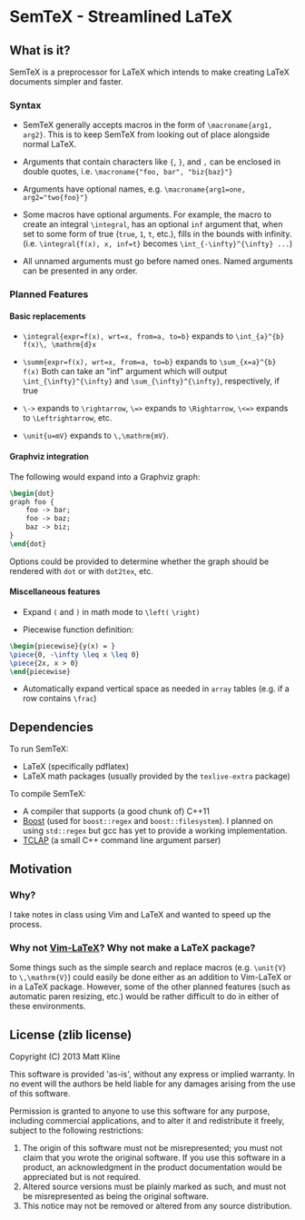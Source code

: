 # SemTeX - Streamlined LaTeX

## What is it?

SemTeX is a preprocessor for LaTeX which intends to make creating LaTeX documents simpler and faster.

### Syntax

- SemTeX generally accepts macros in the form of `\macroname{arg1, arg2}`. This is to keep SemTeX from looking out
  of place alongside normal LaTeX.
- Arguments that contain characters like `{`, `}`, and `,` can be enclosed in double quotes, i.e.
  `\macroname{"foo, bar", "biz{baz}"}`
- Arguments have optional names, e.g. `\macroname{arg1=one, arg2="two{foo}"}`
- Some macros have optional arguments. For example, the macro to create an integral `\integral`, has an optional
  `inf` argument that, when set to some form of true (`true`, `1`, `t`, etc.), fills in the bounds with infinity.  
  (i.e. `\integral{f(x), x, inf=t}` becomes `\int_{-\infty}^{\infty} ...`)

- All unnamed arguments must go before named ones. Named arguments can be presented in any order.

### Planned Features

#### Basic replacements

- `\integral{expr=f(x), wrt=x, from=a, to=b}` expands to `\int_{a}^{b} f(x)\, \mathrm{d}x`

- `\summ{expr=f(x), wrt=x, from=a, to=b}` expands to `\sum_{x=a}^{b} f(x)`
  Both can take an "inf" argument which will output `\int_{\infty}^{\infty}` and `\sum_{\infty}^{\infty}`, respectively,
  if true

- `\->` expands to `\rightarrow`, `\=>` expands to `\Rightarrow`, `\<=>` expands to `\Leftrightarrow`, etc.

- `\unit{u=mV}` expands to `\,\mathrm{mV}`.

#### Graphviz integration

The following would expand into a Graphviz graph:

```latex
\begin{dot}
graph foo {
	foo -> bar;
	foo -> baz;
	baz -> biz;
}
\end{dot}
```

Options could be provided to determine whether the graph should be rendered with `dot` or with `dot2tex`, etc.

#### Miscellaneous features

- Expand `(` and `)` in math mode to `\left(` `\right)`

- Piecewise function definition:

```latex
\begin{piecewise}{y(x) = }
\piece{0, -\infty \leq x \leq 0}
\piece{2x, x > 0}
\end{piecewise}
```

- Automatically expand vertical space as needed in `array` tables (e.g. if a row contains `\frac`)

## Dependencies

To run SemTeX:
- LaTeX (specifically pdflatex)
- LaTeX math packages (usually provided by the `texlive-extra` package)

To compile SemTeX:
- A compiler that supports (a good chunk of) C++11
- [Boost](http://www.boost.org/) (used for `boost::regex` and `boost::filesystem`).
  I planned on using `std::regex` but gcc has yet to provide a working implementation.
- [TCLAP](http://tclap.sourceforge.net/) (a small C++ command line argument parser)

## Motivation

### Why?

I take notes in class using Vim and LaTeX and wanted to speed up the process.

### Why not [Vim-LaTeX](http://vim-latex.sourceforge.net/)? Why not make a LaTeX package?

Some things such as the simple search and replace macros (e.g. `\unit{V}` to `\,\mathrm{V}`) could easily be done either
as an addition to Vim-LaTeX or in a LaTeX package. However, some of the other planned features (such as automatic paren
resizing, etc.) would be rather difficult to do in either of these environments.

## License (zlib license)

Copyright (C) 2013 Matt Kline

This software is provided 'as-is', without any express or implied
warranty.  In no event will the authors be held liable for any damages
arising from the use of this software.

Permission is granted to anyone to use this software for any purpose,
including commercial applications, and to alter it and redistribute it
freely, subject to the following restrictions:

1. The origin of this software must not be misrepresented; you must not
   claim that you wrote the original software. If you use this software
   in a product, an acknowledgment in the product documentation would be
   appreciated but is not required.
2. Altered source versions must be plainly marked as such, and must not be
   misrepresented as being the original software.
3. This notice may not be removed or altered from any source distribution.
